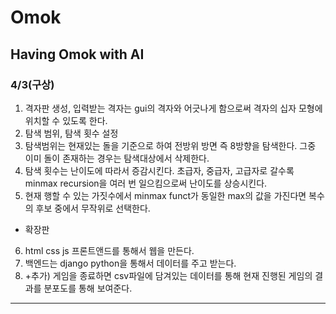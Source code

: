 # Omok
## Having Omok with AI
### 4/3(구상)
1. 격자판 생성, 입력받는 격자는 gui의 격자와 어긋나게 함으로써 격자의 십자 모형에 위치할 수 있도록 한다.
2. 탐색 범위, 탐색 횟수 설정
3. 탐색범위는 현재있는 돌을 기준으로 하여 전방위 방면 즉 8방향을 탐색한다. 그중 이미 돌이 존재하는 경우는 탐색대상에서 삭제한다.
4. 탐색 횟수는 난이도에 따라서 증감시킨다. 초급자, 중급자, 고급자로 갈수록 minmax recursion을 여러 번 일으킴으로써 난이도를 상승시킨다.
5. 현재 행할 수 있는 가짓수에서 minmax funct가 동일한 max의 값을 가진다면 복수의 후보 중에서 무작위로 선택한다.
- 확장판
6. html css js 프론트앤드를 통해서 웹을 만든다.
7. 백엔드는 django python을 통해서 데이터를 주고 받는다. 
9. +추가) 게임을 종료하면 csv파일에 담겨있는 데이터를 통해 현재 진행된 게임의 결과를 분포도를 통해 보여준다.
---
